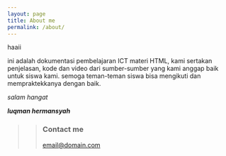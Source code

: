 ```yaml
---
layout: page
title: About me
permalink: /about/
---
```


haaii

ini adalah dokumentasi pembelajaran ICT materi HTML, kami sertakan penjelasan, kode dan video dari sumber-sumber yang kami anggap baik untuk siswa kami. semoga teman-teman siswa bisa mengikuti dan mempraktekkanya dengan baik.


_salam hangat_

_**luqman hermansyah**_


>>### Contact me
>>[email@domain.com](mailto:luqmanhermansyah3@gmail.com)
